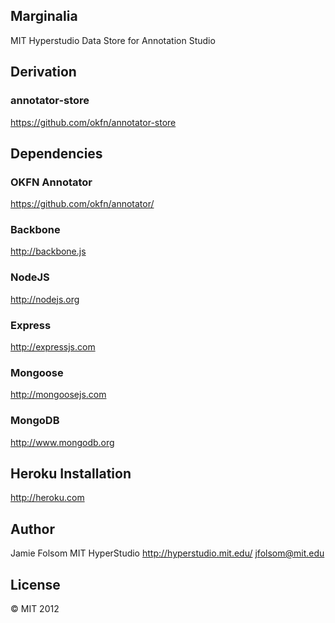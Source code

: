 ##  Marginalia
MIT Hyperstudio Data Store for Annotation Studio

##  Derivation
### annotator-store
https://github.com/okfn/annotator-store

## Dependencies
### OKFN Annotator
https://github.com/okfn/annotator/

### Backbone
http://backbone.js

### NodeJS
http://nodejs.org

### Express
http://expressjs.com

### Mongoose
http://mongoosejs.com

### MongoDB
http://www.mongodb.org

## Heroku Installation
http://heroku.com

## Author
Jamie Folsom
MIT HyperStudio
http://hyperstudio.mit.edu/
jfolsom@mit.edu

## License
&copy; MIT 2012
